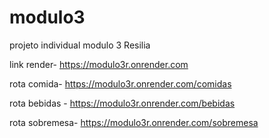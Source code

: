 # modulo3
projeto individual modulo 3 Resilia

link render- https://modulo3r.onrender.com

rota comida- https://modulo3r.onrender.com/comidas

rota bebidas - https://modulo3r.onrender.com/bebidas

rota sobremesa- https://modulo3r.onrender.com/sobremesa
